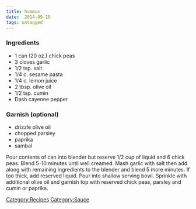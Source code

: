 ```yaml
---
title: hummus
date:  2014-09-10
tags: untagged
---
```

### Ingredients

-   1 can (20 oz.) chick peas
-   3 cloves garlic
-   1/2 tsp. salt
-   1/4 c. sesame pasta
-   1/4 c. lemon juice
-   2 tbsp. olive oil
-   1/2 tsp. cumin
-   Dash cayenne pepper

### Garnish (optional)

-   drizzle olive oil
-   chopped parsley
-   paprika
-   sambal

Pour contents of can into blender but reserve 1/2 cup of liquid and 6
chick peas. Blend 5-10 minutes until well creamed. Mash garlic with salt
then add along with remaining ingredients to the blender and blend 5
more minutes. If too thick, add reserved liquid. Pour into shallow
serving bowl. Sprinkle with additional olive oil and garnish top with
reserved chick peas, parsley and cumin or paprika.

<Category:Recipes> <Category:Sauce>

